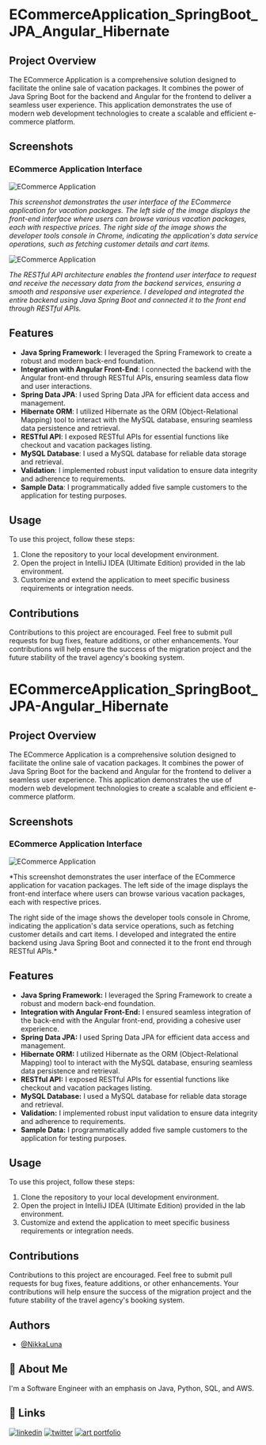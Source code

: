 # ECommerceApplication_SpringBoot_JPA_Angular_Hibernate

## Project Overview

The ECommerce Application is a comprehensive solution designed to facilitate the online sale of vacation packages. It combines the power of Java Spring Boot for the backend and Angular for the frontend to deliver a seamless user experience. This application demonstrates the use of modern web development technologies to create a scalable and efficient e-commerce platform.

## Screenshots

### ECommerce Application Interface

![ECommerce Application](https://github.com/NikkaLuna/ECommerceApplication_SpringBoot_JPA_Angular_Hibernate/blob/master/UI%20%231.png)

*This screenshot demonstrates the user interface of the ECommerce application for vacation packages. The left side of the image displays the front-end interface where users can browse various vacation packages, each with respective prices. The right side of the image shows the developer tools console in Chrome, indicating the application's data service operations, such as fetching customer details and cart items.*


![ECommerce Application](https://github.com/NikkaLuna/ECommerceApplication_SpringBoot_JPA_Angular_Hibernate/blob/master/UI%20%232.png)

*The RESTful API architecture enables the frontend user interface to request and receive the necessary data from the backend services, ensuring a smooth and responsive user experience.  I developed and integrated the entire backend using Java Spring Boot and connected it to the front end through RESTful APIs.*


## Features

- **Java Spring Framework**: I leveraged the Spring Framework to create a robust and modern back-end foundation.
- **Integration with Angular Front-End**: I connected the backend with the Angular front-end through RESTful APIs, ensuring seamless data flow and user interactions.
- **Spring Data JPA**: I used Spring Data JPA for efficient data access and management.
- **Hibernate ORM**: I utilized Hibernate as the ORM (Object-Relational Mapping) tool to interact with the MySQL database, ensuring seamless data persistence and retrieval.
- **RESTful API**: I exposed RESTful APIs for essential functions like checkout and vacation packages listing.
- **MySQL Database**: I used a MySQL database for reliable data storage and retrieval.
- **Validation**: I implemented robust input validation to ensure data integrity and adherence to requirements.
- **Sample Data**: I programmatically added five sample customers to the application for testing purposes.

## Usage

To use this project, follow these steps:

1. Clone the repository to your local development environment.
2. Open the project in IntelliJ IDEA (Ultimate Edition) provided in the lab environment.
3. Customize and extend the application to meet specific business requirements or integration needs.

## Contributions

Contributions to this project are encouraged. Feel free to submit pull requests for bug fixes, feature additions, or other enhancements. Your contributions will help ensure the success of the migration project and the future stability of the travel agency's booking system.


# ECommerceApplication_SpringBoot_JPA-Angular_Hibernate 

## Project Overview
The ECommerce Application is a comprehensive solution designed to facilitate the online sale of vacation packages. It combines the power of Java Spring Boot for the backend and Angular for the frontend to deliver a seamless user experience. This application demonstrates the use of modern web development technologies to create a scalable and efficient e-commerce platform.

## Screenshots

### ECommerce Application Interface

![ECommerce Application](https://github.com/NikkaLuna/ECommerceApplication_SpringBoot_JPA_Angular_Hibernate/blob/master/UI%20%231.png)

*This screenshot demonstrates the user interface of the ECommerce application for vacation packages. The left side of the image displays the front-end interface where users can browse various vacation packages, each with respective prices.

The right side of the image shows the developer tools console in Chrome, indicating the application's data service operations, such as fetching customer details and cart items. I developed and integrated the entire backend using Java Spring Boot and connected it to the front end through RESTful APIs.*

## Features
- **Java Spring Framework:** I leveraged the Spring Framework to create a robust and modern back-end foundation.
- **Integration with Angular Front-End:** I ensured seamless integration of the back-end with the Angular front-end, providing a cohesive user experience.
- **Spring Data JPA:** I used Spring Data JPA for efficient data access and management.
- **Hibernate ORM:** I utilized Hibernate as the ORM (Object-Relational Mapping) tool to interact with the MySQL database, ensuring seamless data persistence and retrieval.
- **RESTful API:** I exposed RESTful APIs for essential functions like checkout and vacation packages listing.
- **MySQL Database:** I used a MySQL database for reliable data storage and retrieval.
- **Validation:** I implemented robust input validation to ensure data integrity and adherence to requirements.
- **Sample Data:** I programmatically added five sample customers to the application for testing purposes.

## Usage
To use this project, follow these steps:
1. Clone the repository to your local development environment.
2. Open the project in IntelliJ IDEA (Ultimate Edition) provided in the lab environment.
3. Customize and extend the application to meet specific business requirements or integration needs.

## Contributions
Contributions to this project are encouraged. Feel free to submit pull requests for bug fixes, feature additions, or other enhancements. Your contributions will help ensure the success of the migration project and the future stability of the travel agency's booking system.

## Authors

- [@NikkaLuna](https://github.com/NikkaLuna)


## 🚀 About Me
I'm a Software Engineer with an emphasis on Java, Python, SQL, and AWS.  


## 🔗 Links
[![linkedin](https://img.shields.io/badge/linkedin-0A66C2?style=for-the-badge&logo=linkedin&logoColor=white)](https://www.linkedin.com/in/andrea-hayes-msml/)
[![twitter](https://img.shields.io/badge/twitter-1DA1F2?style=for-the-badge&logo=twitter&logoColor=white)](https://twitter.com/AHayes_Ninja_)
[![art portfolio](https://img.shields.io/badge/my_art-888?style=for-the-badge&logo=ko-fi&logoColor=white)](https://andreachristinehayes.wixsite.com/andreahayesart/)
